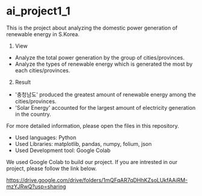 # ai_project1_1

This is the project about analyzing the domestic power generation of renewable energy in S.Korea.

1. View
 - Analyze the total power generation by the group of cities/provinces. 
 - Analyze the types of renewable energy which is generated the most by each cities/provinces.
 
2. Result
 - '충청남도' produced the greatest amount of renewable energy among the cities/provinces.
 - 'Solar Energy' accounted for the largest amount of electricity generation in the country.

For more detailed information, please open the files in this repository.

+ Used languages: Python
+ Used Libraries: matplotlib, pandas, numpy, folium, json
+ Used Development tool: Google Colab

We used Google Colab to build our project.
If you are intrested in our project, please follow the link below.

https://drive.google.com/drive/folders/1mQFqAR7qDHhKZsoLUkfAAjRM-mzYJRwQ?usp=sharing
